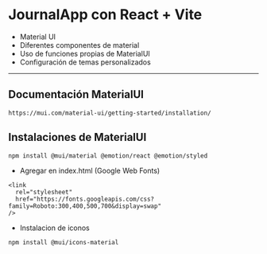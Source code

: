 # JournalApp con React + Vite

- Material UI
- Diferentes componentes de material
- Uso de funciones propias de MaterialUI
- Configuración de temas personalizados

---

## Documentación MaterialUI
```
https://mui.com/material-ui/getting-started/installation/
```

## Instalaciones de MaterialUI

```
npm install @mui/material @emotion/react @emotion/styled
```

- Agregar en index.html (Google Web Fonts)
```
<link
  rel="stylesheet"
  href="https://fonts.googleapis.com/css?family=Roboto:300,400,500,700&display=swap"
/>
```

- Instalacion de iconos
```
npm install @mui/icons-material
```